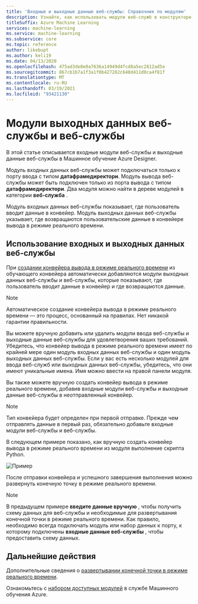 ```yaml
---
title: 'Входные и выходные данные веб-службы: Справочник по модулям'
description: Узнайте, как использовать модули веб-служб в конструкторе Машинное обучение Azure для управления входными и выходными данными.
titleSuffix: Azure Machine Learning
services: machine-learning
ms.service: machine-learning
ms.subservice: core
ms.topic: reference
author: likebupt
ms.author: keli19
ms.date: 04/13/2020
ms.openlocfilehash: 475ad3de8e0a7636a14949d4fcd8a5ec2812ad5e
ms.sourcegitcommit: 867cb1b7a1f3a1f0b427282c648d411d0ca4f81f
ms.translationtype: MT
ms.contentlocale: ru-RU
ms.lasthandoff: 03/19/2021
ms.locfileid: "93421130"
---
```

# <a name="web-service-input-and-web-service-output-modules"></a>Модули выходных данных веб-службы и веб-службы

В этой статье описывается входные модули веб-службы и выходные данные веб-службы в Машинное обучение Azure Designer.

Модуль входных данных веб-службы может подключаться только к порту ввода с типом **датафрамедиректори**. Модуль вывода веб-службы может быть подключен только из порта вывода с типом **датафрамедиректори**. Два модуля можно найти в дереве модулей в категории **веб-служба** . 

Модуль входных данных веб-службы показывает, где пользователь вводит данные в конвейер. Модуль выходных данных веб-службы указывает, где возвращаются пользовательские данные в конвейере вывода в режиме реального времени.

## <a name="how-to-use-web-service-input-and-output"></a>Использование входных и выходных данных веб-службы

При [создании конвейера вывода в режиме реального времени](../tutorial-designer-automobile-price-deploy.md#create-a-real-time-inference-pipeline) из обучающего конвейера автоматически добавляются модули выходных данных веб-службы и веб-службы, которые показывают, где пользователь вводит данные в конвейер и где возвращаются данные. 

> [!NOTE]
> Автоматическое создание конвейера вывода в режиме реального времени — это процесс, основанный на правилах. Нет никакой гарантии правильности. 

Вы можете вручную добавить или удалить модули ввода веб-службы и выходные данные веб-службы для удовлетворения ваших требований. Убедитесь, что конвейер вывода в режиме реального времени имеет по крайней мере один модуль входных данных веб-службы и один модуль выходных данных веб-службы. Если у вас есть несколько модулей для ввода веб-служб или выходных данных веб-службы, убедитесь, что они имеют уникальные имена. Имя можно ввести на правой панели модуля.

Вы также можете вручную создать конвейер вывода в режиме реального времени, добавив входные модули веб-службы и выходные данные веб-службы в неотправленный конвейер.

> [!NOTE]
> Тип конвейера будет определен при первой отправке. Прежде чем отправлять данные в первый раз, обязательно добавьте входные модули веб-службы и веб-службы.

В следующем примере показано, как вручную создать конвейер вывода в режиме реального времени из модуля выполнение скрипта Python. 

![Пример](media/module/web-service-input-output-example.png)
   
После отправки конвейера и успешного завершения выполнения можно развернуть конечную точку в режиме реального времени.
   
> [!NOTE]
>  В предыдущем примере **введите данные вручную** , чтобы получить схему данных для веб-службы и необходимые для развертывания конечной точки в режиме реального времени. Как правило, необходимо всегда подключать модуль или набор данных к порту, к которому подключены **входные данные веб-службы** , чтобы предоставить схему данных.
   
## <a name="next-steps"></a>Дальнейшие действия
Дополнительные сведения о [развертывании конечной точки в режиме реального времени](../tutorial-designer-automobile-price-deploy.md#deploy-the-real-time-endpoint).

Ознакомьтесь с [набором доступных модулей](module-reference.md) в службе Машинного обучения Azure.